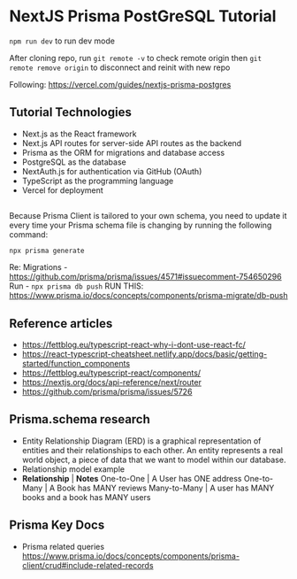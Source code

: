 # NextJS Prisma PostGreSQL Tutorial

`npm run dev` to run dev mode

After cloning repo, run `git remote -v` to check remote origin then `git remote remove origin` to disconnect and reinit with new repo

Following: https://vercel.com/guides/nextjs-prisma-postgres

## Tutorial Technologies

- Next.js as the React framework
- Next.js API routes for server-side API routes as the backend
- Prisma as the ORM for migrations and database access
- PostgreSQL as the database
- NextAuth.js for authentication via GitHub (OAuth)
- TypeScript as the programming language
- Vercel for deployment

##

Because Prisma Client is tailored to your own schema, you need to update it every time your Prisma schema file is changing by running the following command:

`npx prisma generate`

Re: Migrations - https://github.com/prisma/prisma/issues/4571#issuecomment-754650296
Run - `npx prisma db push`
RUN THIS: https://www.prisma.io/docs/concepts/components/prisma-migrate/db-push

## Reference articles

- https://fettblog.eu/typescript-react-why-i-dont-use-react-fc/
- https://react-typescript-cheatsheet.netlify.app/docs/basic/getting-started/function_components
- https://fettblog.eu/typescript-react/components/
- https://nextjs.org/docs/api-reference/next/router
- https://github.com/prisma/prisma/issues/5726

## Prisma.schema research

- Entity Relationship Diagram (ERD) is a graphical representation of entities and their relationships to each other. An entity represents a real world object, a piece of data that we want to model within our database.
- Relationship model example
- **Relationship** | **Notes**
  One-to-One | A User has ONE address
  One-to-Many | A Book has MANY reviews
  Many-to-Many | A user has MANY books and a book has MANY users

## Prisma Key Docs

- Prisma related queries https://www.prisma.io/docs/concepts/components/prisma-client/crud#include-related-records
